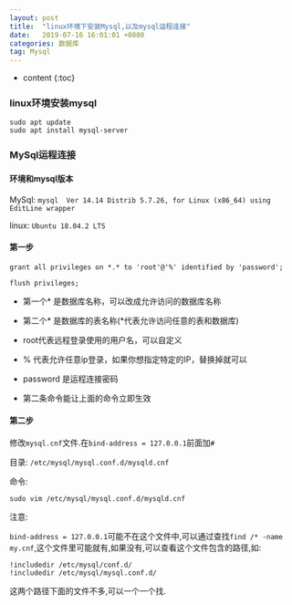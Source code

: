 ```yaml
---
layout: post
title:  "linux环境下安装Mysql,以及mysql运程连接"
date:   2019-07-16 16:01:01 +0800
categories: 数据库
tag: Mysql
---
```


* content
{:toc}

### linux环境安装mysql

```
sudo apt update
sudo apt install mysql-server
```

### MySql运程连接

#### 环境和mysql版本

MySql: `mysql  Ver 14.14 Distrib 5.7.26, for Linux (x86_64) using  EditLine wrapper`

linux: `Ubuntu 18.04.2 LTS`


#### 第一步

`grant all privileges on *.* to 'root'@'%' identified by 'password';`

`flush privileges;`

+ 第一个\* 是数据库名称，可以改成允许访问的数据库名称

+ 第二个\* 是数据库的表名称(\*代表允许访问任意的表和数据库)

+ root代表远程登录使用的用户名，可以自定义

+ % 代表允许任意ip登录，如果你想指定特定的IP，替换掉就可以

+ password 是运程连接密码

+ 第二条命令能让上面的命令立即生效

#### 第二步

修改`mysql.cnf`文件.在`bind-address = 127.0.0.1`前面加`#`

目录: `/etc/mysql/mysql.conf.d/mysqld.cnf`

命令:

`sudo vim /etc/mysql/mysql.conf.d/mysqld.cnf`

注意:

`bind-address = 127.0.0.1`可能不在这个文件中,可以通过查找`find /* -name my.cnf`,这个文件里可能就有,如果没有,可以查看这个文件包含的路径,如:

```
!includedir /etc/mysql/conf.d/
!includedir /etc/mysql/mysql.conf.d/
```

这两个路径下面的文件不多,可以一个一个找.


